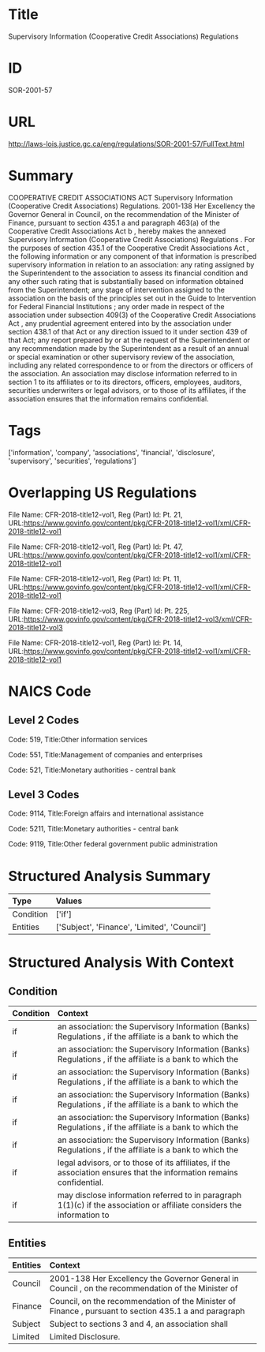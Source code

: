 # Title
Supervisory Information (Cooperative Credit Associations) Regulations


# ID
SOR-2001-57

# URL
http://laws-lois.justice.gc.ca/eng/regulations/SOR-2001-57/FullText.html


# Summary
COOPERATIVE CREDIT ASSOCIATIONS ACT Supervisory Information (Cooperative Credit Associations) Regulations.
2001-138 Her Excellency the Governor General in Council, on the recommendation of the Minister of Finance, pursuant to section 435.1 a  and paragraph 463(a) of the  Cooperative Credit Associations Act b , hereby makes the annexed  Supervisory Information (Cooperative Credit Associations) Regulations .
For the purposes of section 435.1 of the  Cooperative Credit Associations Act , the following information or any component of that information is prescribed supervisory information in relation to an association: any rating assigned by the Superintendent to the association to assess its financial condition and any other such rating that is substantially based on information obtained from the Superintendent; any stage of intervention assigned to the association on the basis of the principles set out in the  Guide to Intervention for Federal Financial Institutions ; any order made in respect of the association under subsection 409(3) of the  Cooperative Credit Associations Act , any prudential agreement entered into by the association under section 438.1 of that Act or any direction issued to it under section 439 of that Act; any report prepared by or at the request of the Superintendent or any recommendation made by the Superintendent as a result of an annual or special examination or other supervisory review of the association, including any related correspondence to or from the directors or officers of the association.
An association may disclose information referred to in section 1 to its affiliates or to its directors, officers, employees, auditors, securities underwriters or legal advisors, or to those of its affiliates, if the association ensures that the information remains confidential.


# Tags
['information', 'company', 'associations', 'financial', 'disclosure', 'supervisory', 'securities', 'regulations']


# Overlapping US Regulations
File Name: CFR-2018-title12-vol1, Reg (Part) Id: Pt. 21, URL:https://www.govinfo.gov/content/pkg/CFR-2018-title12-vol1/xml/CFR-2018-title12-vol1

File Name: CFR-2018-title12-vol1, Reg (Part) Id: Pt. 47, URL:https://www.govinfo.gov/content/pkg/CFR-2018-title12-vol1/xml/CFR-2018-title12-vol1

File Name: CFR-2018-title12-vol1, Reg (Part) Id: Pt. 11, URL:https://www.govinfo.gov/content/pkg/CFR-2018-title12-vol1/xml/CFR-2018-title12-vol1

File Name: CFR-2018-title12-vol3, Reg (Part) Id: Pt. 225, URL:https://www.govinfo.gov/content/pkg/CFR-2018-title12-vol3/xml/CFR-2018-title12-vol3

File Name: CFR-2018-title12-vol1, Reg (Part) Id: Pt. 14, URL:https://www.govinfo.gov/content/pkg/CFR-2018-title12-vol1/xml/CFR-2018-title12-vol1




# NAICS Code
## Level 2 Codes
Code: 519, Title:Other information services

Code: 551, Title:Management of companies and enterprises

Code: 521, Title:Monetary authorities - central bank




## Level 3 Codes
Code: 9114, Title:Foreign affairs and international assistance

Code: 5211, Title:Monetary authorities - central bank

Code: 9119, Title:Other federal government public administration







# Structured Analysis Summary
| Type      | Values                                       |
|:----------|:---------------------------------------------|
| Condition | ['if']                                       |
| Entities  | ['Subject', 'Finance', 'Limited', 'Council'] |


# Structured Analysis With Context
 


## Condition
| Condition   | Context                                                                                                                |
|:------------|:-----------------------------------------------------------------------------------------------------------------------|
| if          | an association: the Supervisory Information (Banks) Regulations , if the affiliate is a bank to which the              |
| if          | an association: the Supervisory Information (Banks) Regulations , if the affiliate is a bank to which the              |
| if          | an association: the Supervisory Information (Banks) Regulations , if the affiliate is a bank to which the              |
| if          | an association: the Supervisory Information (Banks) Regulations , if the affiliate is a bank to which the              |
| if          | an association: the Supervisory Information (Banks) Regulations , if the affiliate is a bank to which the              |
| if          | an association: the Supervisory Information (Banks) Regulations , if the affiliate is a bank to which the              |
| if          | legal advisors, or to those of its affiliates, if  the association ensures that the information remains confidential.  |
| if          | may disclose information referred to in paragraph 1(1)(c) if the association or affiliate considers the information to |


## Entities
| Entities   | Context                                                                                               |
|:-----------|:------------------------------------------------------------------------------------------------------|
| Council    | 2001-138 Her Excellency the Governor General in  Council , on the recommendation of the Minister of   |
| Finance    | Council, on the recommendation of the Minister of Finance , pursuant to section 435.1 a and paragraph |
| Subject    | Subject to sections 3 and 4, an association shall                                                     |
| Limited    | Limited  Disclosure.                                                                                  |


